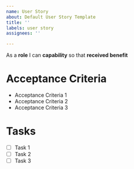 ```yaml
---
name: User Story
about: Default User Story Template
title: ''
labels: user story
assignees: ''

---
```


As a **role** I can **capability** so that **received benefit**

# Acceptance Criteria
- Acceptance Criteria 1
- Acceptance Criteria 2
- Acceptance Criteria 3


# Tasks
- [ ] Task 1
- [ ] Task 2
- [ ] Task 3
